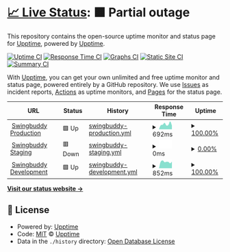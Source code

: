 # [📈 Live Status](https://upptime.github.io/upptime): <!--live status--> **🟧 Partial outage**

This repository contains the open-source uptime monitor and status page for [Upptime](https://upptime.js.org), powered by [Upptime](https://github.com/upptime/upptime).

[![Uptime CI](https://github.com/toanalien/swingbuddy-status/workflows/Uptime%20CI/badge.svg)](https://github.com/toanalien/swingbuddy-status/actions?query=workflow%3A%22Uptime+CI%22)
[![Response Time CI](https://github.com/toanalien/swingbuddy-status/workflows/Response%20Time%20CI/badge.svg)](https://github.com/toanalien/swingbuddy-status/actions?query=workflow%3A%22Response+Time+CI%22)
[![Graphs CI](https://github.com/toanalien/swingbuddy-status/workflows/Graphs%20CI/badge.svg)](https://github.com/toanalien/swingbuddy-status/actions?query=workflow%3A%22Graphs+CI%22)
[![Static Site CI](https://github.com/toanalien/swingbuddy-status/workflows/Static%20Site%20CI/badge.svg)](https://github.com/toanalien/swingbuddy-status/actions?query=workflow%3A%22Static+Site+CI%22)
[![Summary CI](https://github.com/toanalien/swingbuddy-status/workflows/Summary%20CI/badge.svg)](https://github.com/toanalien/swingbuddy-status/actions?query=workflow%3A%22Summary+CI%22)

With [Upptime](https://upptime.js.org), you can get your own unlimited and free uptime monitor and status page, powered entirely by a GitHub repository. We use [Issues](https://github.com/upptime/upptime/issues) as incident reports, [Actions](https://github.com/toanalien/swingbuddy-status/actions) as uptime monitors, and [Pages](https://upptime.github.io/upptime) for the status page.

<!--start: status pages-->
<!-- This summary is generated by Upptime (https://github.com/upptime/upptime) -->
<!-- Do not edit this manually, your changes will be overwritten -->
<!-- prettier-ignore -->
| URL | Status | History | Response Time | Uptime |
| --- | ------ | ------- | ------------- | ------ |
| <img alt="" src="https://icons.duckduckgo.com/ip3/prod.swingbuddy.se.ico" height="13"> [Swingbuddy Production](https://prod.swingbuddy.se/version) | 🟩 Up | [swingbuddy-production.yml](https://github.com/toanalien/swingbuddy-status/commits/HEAD/history/swingbuddy-production.yml) | <details><summary><img alt="Response time graph" src="./graphs/swingbuddy-production/response-time-week.png" height="20"> 692ms</summary><br><a href="https://status.swingbuddy.se/history/swingbuddy-production"><img alt="Response time 638" src="https://img.shields.io/endpoint?url=https%3A%2F%2Fraw.githubusercontent.com%2Ftoanalien%2Fswingbuddy-status%2FHEAD%2Fapi%2Fswingbuddy-production%2Fresponse-time.json"></a><br><a href="https://status.swingbuddy.se/history/swingbuddy-production"><img alt="24-hour response time 707" src="https://img.shields.io/endpoint?url=https%3A%2F%2Fraw.githubusercontent.com%2Ftoanalien%2Fswingbuddy-status%2FHEAD%2Fapi%2Fswingbuddy-production%2Fresponse-time-day.json"></a><br><a href="https://status.swingbuddy.se/history/swingbuddy-production"><img alt="7-day response time 692" src="https://img.shields.io/endpoint?url=https%3A%2F%2Fraw.githubusercontent.com%2Ftoanalien%2Fswingbuddy-status%2FHEAD%2Fapi%2Fswingbuddy-production%2Fresponse-time-week.json"></a><br><a href="https://status.swingbuddy.se/history/swingbuddy-production"><img alt="30-day response time 644" src="https://img.shields.io/endpoint?url=https%3A%2F%2Fraw.githubusercontent.com%2Ftoanalien%2Fswingbuddy-status%2FHEAD%2Fapi%2Fswingbuddy-production%2Fresponse-time-month.json"></a><br><a href="https://status.swingbuddy.se/history/swingbuddy-production"><img alt="1-year response time 643" src="https://img.shields.io/endpoint?url=https%3A%2F%2Fraw.githubusercontent.com%2Ftoanalien%2Fswingbuddy-status%2FHEAD%2Fapi%2Fswingbuddy-production%2Fresponse-time-year.json"></a></details> | <details><summary><a href="https://status.swingbuddy.se/history/swingbuddy-production">100.00%</a></summary><a href="https://status.swingbuddy.se/history/swingbuddy-production"><img alt="All-time uptime 99.91%" src="https://img.shields.io/endpoint?url=https%3A%2F%2Fraw.githubusercontent.com%2Ftoanalien%2Fswingbuddy-status%2FHEAD%2Fapi%2Fswingbuddy-production%2Fuptime.json"></a><br><a href="https://status.swingbuddy.se/history/swingbuddy-production"><img alt="24-hour uptime 100.00%" src="https://img.shields.io/endpoint?url=https%3A%2F%2Fraw.githubusercontent.com%2Ftoanalien%2Fswingbuddy-status%2FHEAD%2Fapi%2Fswingbuddy-production%2Fuptime-day.json"></a><br><a href="https://status.swingbuddy.se/history/swingbuddy-production"><img alt="7-day uptime 100.00%" src="https://img.shields.io/endpoint?url=https%3A%2F%2Fraw.githubusercontent.com%2Ftoanalien%2Fswingbuddy-status%2FHEAD%2Fapi%2Fswingbuddy-production%2Fuptime-week.json"></a><br><a href="https://status.swingbuddy.se/history/swingbuddy-production"><img alt="30-day uptime 100.00%" src="https://img.shields.io/endpoint?url=https%3A%2F%2Fraw.githubusercontent.com%2Ftoanalien%2Fswingbuddy-status%2FHEAD%2Fapi%2Fswingbuddy-production%2Fuptime-month.json"></a><br><a href="https://status.swingbuddy.se/history/swingbuddy-production"><img alt="1-year uptime 100.00%" src="https://img.shields.io/endpoint?url=https%3A%2F%2Fraw.githubusercontent.com%2Ftoanalien%2Fswingbuddy-status%2FHEAD%2Fapi%2Fswingbuddy-production%2Fuptime-year.json"></a></details>
| <img alt="" src="https://icons.duckduckgo.com/ip3/stage.swingbuddy.se.ico" height="13"> [Swingbuddy Staging](https://stage.swingbuddy.se/version) | 🟥 Down | [swingbuddy-staging.yml](https://github.com/toanalien/swingbuddy-status/commits/HEAD/history/swingbuddy-staging.yml) | <details><summary><img alt="Response time graph" src="./graphs/swingbuddy-staging/response-time-week.png" height="20"> 0ms</summary><br><a href="https://status.swingbuddy.se/history/swingbuddy-staging"><img alt="Response time 0" src="https://img.shields.io/endpoint?url=https%3A%2F%2Fraw.githubusercontent.com%2Ftoanalien%2Fswingbuddy-status%2FHEAD%2Fapi%2Fswingbuddy-staging%2Fresponse-time.json"></a><br><a href="https://status.swingbuddy.se/history/swingbuddy-staging"><img alt="24-hour response time 0" src="https://img.shields.io/endpoint?url=https%3A%2F%2Fraw.githubusercontent.com%2Ftoanalien%2Fswingbuddy-status%2FHEAD%2Fapi%2Fswingbuddy-staging%2Fresponse-time-day.json"></a><br><a href="https://status.swingbuddy.se/history/swingbuddy-staging"><img alt="7-day response time 0" src="https://img.shields.io/endpoint?url=https%3A%2F%2Fraw.githubusercontent.com%2Ftoanalien%2Fswingbuddy-status%2FHEAD%2Fapi%2Fswingbuddy-staging%2Fresponse-time-week.json"></a><br><a href="https://status.swingbuddy.se/history/swingbuddy-staging"><img alt="30-day response time 0" src="https://img.shields.io/endpoint?url=https%3A%2F%2Fraw.githubusercontent.com%2Ftoanalien%2Fswingbuddy-status%2FHEAD%2Fapi%2Fswingbuddy-staging%2Fresponse-time-month.json"></a><br><a href="https://status.swingbuddy.se/history/swingbuddy-staging"><img alt="1-year response time 0" src="https://img.shields.io/endpoint?url=https%3A%2F%2Fraw.githubusercontent.com%2Ftoanalien%2Fswingbuddy-status%2FHEAD%2Fapi%2Fswingbuddy-staging%2Fresponse-time-year.json"></a></details> | <details><summary><a href="https://status.swingbuddy.se/history/swingbuddy-staging">0.00%</a></summary><a href="https://status.swingbuddy.se/history/swingbuddy-staging"><img alt="All-time uptime 27.95%" src="https://img.shields.io/endpoint?url=https%3A%2F%2Fraw.githubusercontent.com%2Ftoanalien%2Fswingbuddy-status%2FHEAD%2Fapi%2Fswingbuddy-staging%2Fuptime.json"></a><br><a href="https://status.swingbuddy.se/history/swingbuddy-staging"><img alt="24-hour uptime 0.00%" src="https://img.shields.io/endpoint?url=https%3A%2F%2Fraw.githubusercontent.com%2Ftoanalien%2Fswingbuddy-status%2FHEAD%2Fapi%2Fswingbuddy-staging%2Fuptime-day.json"></a><br><a href="https://status.swingbuddy.se/history/swingbuddy-staging"><img alt="7-day uptime 0.00%" src="https://img.shields.io/endpoint?url=https%3A%2F%2Fraw.githubusercontent.com%2Ftoanalien%2Fswingbuddy-status%2FHEAD%2Fapi%2Fswingbuddy-staging%2Fuptime-week.json"></a><br><a href="https://status.swingbuddy.se/history/swingbuddy-staging"><img alt="30-day uptime 0.00%" src="https://img.shields.io/endpoint?url=https%3A%2F%2Fraw.githubusercontent.com%2Ftoanalien%2Fswingbuddy-status%2FHEAD%2Fapi%2Fswingbuddy-staging%2Fuptime-month.json"></a><br><a href="https://status.swingbuddy.se/history/swingbuddy-staging"><img alt="1-year uptime 0.00%" src="https://img.shields.io/endpoint?url=https%3A%2F%2Fraw.githubusercontent.com%2Ftoanalien%2Fswingbuddy-status%2FHEAD%2Fapi%2Fswingbuddy-staging%2Fuptime-year.json"></a></details>
| <img alt="" src="https://icons.duckduckgo.com/ip3/dev.swingbuddy.se.ico" height="13"> [Swingbuddy Development](https://dev.swingbuddy.se/version) | 🟩 Up | [swingbuddy-development.yml](https://github.com/toanalien/swingbuddy-status/commits/HEAD/history/swingbuddy-development.yml) | <details><summary><img alt="Response time graph" src="./graphs/swingbuddy-development/response-time-week.png" height="20"> 852ms</summary><br><a href="https://status.swingbuddy.se/history/swingbuddy-development"><img alt="Response time 804" src="https://img.shields.io/endpoint?url=https%3A%2F%2Fraw.githubusercontent.com%2Ftoanalien%2Fswingbuddy-status%2FHEAD%2Fapi%2Fswingbuddy-development%2Fresponse-time.json"></a><br><a href="https://status.swingbuddy.se/history/swingbuddy-development"><img alt="24-hour response time 730" src="https://img.shields.io/endpoint?url=https%3A%2F%2Fraw.githubusercontent.com%2Ftoanalien%2Fswingbuddy-status%2FHEAD%2Fapi%2Fswingbuddy-development%2Fresponse-time-day.json"></a><br><a href="https://status.swingbuddy.se/history/swingbuddy-development"><img alt="7-day response time 852" src="https://img.shields.io/endpoint?url=https%3A%2F%2Fraw.githubusercontent.com%2Ftoanalien%2Fswingbuddy-status%2FHEAD%2Fapi%2Fswingbuddy-development%2Fresponse-time-week.json"></a><br><a href="https://status.swingbuddy.se/history/swingbuddy-development"><img alt="30-day response time 803" src="https://img.shields.io/endpoint?url=https%3A%2F%2Fraw.githubusercontent.com%2Ftoanalien%2Fswingbuddy-status%2FHEAD%2Fapi%2Fswingbuddy-development%2Fresponse-time-month.json"></a><br><a href="https://status.swingbuddy.se/history/swingbuddy-development"><img alt="1-year response time 806" src="https://img.shields.io/endpoint?url=https%3A%2F%2Fraw.githubusercontent.com%2Ftoanalien%2Fswingbuddy-status%2FHEAD%2Fapi%2Fswingbuddy-development%2Fresponse-time-year.json"></a></details> | <details><summary><a href="https://status.swingbuddy.se/history/swingbuddy-development">100.00%</a></summary><a href="https://status.swingbuddy.se/history/swingbuddy-development"><img alt="All-time uptime 99.77%" src="https://img.shields.io/endpoint?url=https%3A%2F%2Fraw.githubusercontent.com%2Ftoanalien%2Fswingbuddy-status%2FHEAD%2Fapi%2Fswingbuddy-development%2Fuptime.json"></a><br><a href="https://status.swingbuddy.se/history/swingbuddy-development"><img alt="24-hour uptime 100.00%" src="https://img.shields.io/endpoint?url=https%3A%2F%2Fraw.githubusercontent.com%2Ftoanalien%2Fswingbuddy-status%2FHEAD%2Fapi%2Fswingbuddy-development%2Fuptime-day.json"></a><br><a href="https://status.swingbuddy.se/history/swingbuddy-development"><img alt="7-day uptime 100.00%" src="https://img.shields.io/endpoint?url=https%3A%2F%2Fraw.githubusercontent.com%2Ftoanalien%2Fswingbuddy-status%2FHEAD%2Fapi%2Fswingbuddy-development%2Fuptime-week.json"></a><br><a href="https://status.swingbuddy.se/history/swingbuddy-development"><img alt="30-day uptime 100.00%" src="https://img.shields.io/endpoint?url=https%3A%2F%2Fraw.githubusercontent.com%2Ftoanalien%2Fswingbuddy-status%2FHEAD%2Fapi%2Fswingbuddy-development%2Fuptime-month.json"></a><br><a href="https://status.swingbuddy.se/history/swingbuddy-development"><img alt="1-year uptime 99.54%" src="https://img.shields.io/endpoint?url=https%3A%2F%2Fraw.githubusercontent.com%2Ftoanalien%2Fswingbuddy-status%2FHEAD%2Fapi%2Fswingbuddy-development%2Fuptime-year.json"></a></details>

<!--end: status pages-->

[**Visit our status website →**](https://upptime.github.io/upptime)

## 📄 License

- Powered by: [Upptime](https://github.com/upptime/upptime)
- Code: [MIT](./LICENSE) © [Upptime](https://upptime.js.org)
- Data in the `./history` directory: [Open Database License](https://opendatacommons.org/licenses/odbl/1-0/)
